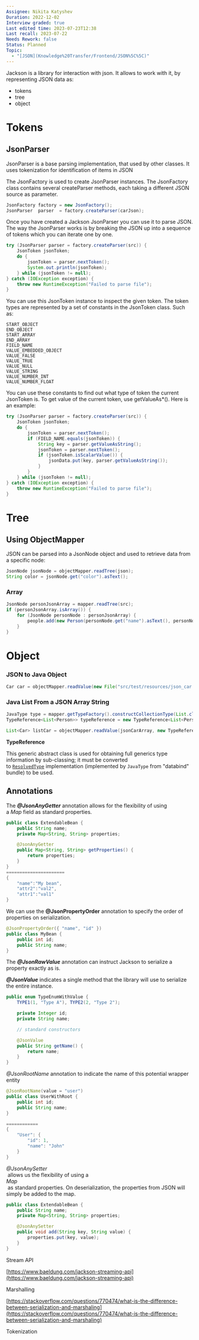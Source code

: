 ```yaml
---
Assignee: Nikita Katyshev
Duration: 2022-12-02
Interview graded: true
Last edited time: 2023-07-23T12:38
Last recall: 2023-07-22
Needs Rework: false
Status: Planned
Topic:
  - "[JSON](Knowledge%20Transfer/Frontend/JSON%5C%5C)"
---
```

Jackson is a library for interaction with json. It allows to work with it, by representing JSON data as:

- tokens
- tree
- object

# Tokens

## JsonParser

JsonParser is a base parsing implementation, that used by other classes. It uses tokenization for identification of items in JSON

The JsonFactory is used to create JsonParser instances. The JsonFactory class contains several createParser methods, each taking a different JSON source as parameter.

```Java
JsonFactory factory = new JsonFactory();
JsonParser  parser  = factory.createParser(carJson);
```

Once you have created a Jackson JsonParser you can use it to parse JSON. The way the JsonParser works is by breaking the JSON up into a sequence of tokens which you can iterate one by one.

```Java
try (JsonParser parser = factory.createParser(src)) {
    JsonToken jsonToken;
    do {
        jsonToken = parser.nextToken();
        System.out.println(jsonToken);
    } while (jsonToken != null);
} catch (IOException exception) {
    throw new RuntimeException("Failed to parse file");
}
```

You can use this JsonToken instance to inspect the given token. The token types are represented by a set of constants in the JsonToken class. Such as:

```Plain
START_OBJECT
END_OBJECT
START_ARRAY
END_ARRAY
FIELD_NAME
VALUE_EMBEDDED_OBJECT
VALUE_FALSE
VALUE_TRUE
VALUE_NULL
VALUE_STRING
VALUE_NUMBER_INT
VALUE_NUMBER_FLOAT
```

You can use these constants to find out what type of token the current JsonToken is. To get value of the current token, use getValueAs*(). Here is an example:

```Java
try (JsonParser parser = factory.createParser(src)) {
    JsonToken jsonToken;
    do {
        jsonToken = parser.nextToken();
        if (FIELD_NAME.equals(jsonToken)) {
            String key = parser.getValueAsString();
            jsonToken = parser.nextToken();
            if (jsonToken.isScalarValue()) {
                jsonData.put(key, parser.getValueAsString());
            }
        }
    } while (jsonToken != null);
} catch (IOException exception) {
    throw new RuntimeException("Failed to parse file");
}
```

# Tree

## Using ObjectMapper

JSON can be parsed into a JsonNode object and used to retrieve data from a specific node:

```Java
JsonNode jsonNode = objectMapper.readTree(json);
String color = jsonNode.get("color").asText();
```

### Array

```Java
JsonNode personJsonArray = mapper.readTree(src);
if (personJsonArray.isArray()) {
    for (JsonNode personNode : personJsonArray) {
        people.add(new Person(personNode.get("name").asText(), personNode.get("job").asText()));
    }
}
```

# Object

### **JSON to Java Object**

```Java
Car car = objectMapper.readValue(new File("src/test/resources/json_car.json"), Car.class);
```

### **Java List From a JSON Array String**

```Java
JavaType type = mapper.getTypeFactory().constructCollectionType(List.class, Person.class);
TypeReference<List<Person>> typeReference = new TypeReference<List<Person>>() {};

List<Car> listCar = objectMapper.readValue(jsonCarArray, new TypeReference<List<Car>>(){});
```

**TypeReference**

This generic abstract class is used for obtaining full generics type information by sub-classing; it must be converted to [`ResolvedType`](https://fasterxml.github.io/jackson-core/javadoc/2.2.0/com/fasterxml/jackson/core/type/ResolvedType.html) implementation (implemented by `JavaType` from "databind" bundle) to be used.

  

## Annotations

The **_@JsonAnyGetter_** annotation allows for the flexibility of using a _Map_ field as standard properties.

```Java
public class ExtendableBean {
    public String name;
    private Map<String, String> properties;

    @JsonAnyGetter
    public Map<String, String> getProperties() {
        return properties;
    }
}
======================
{
    "name":"My bean",
    "attr2":"val2",
    "attr1":"val1"
}
```

We can use the **@JsonPropertyOrder** annotation to specify the order of properties on serialization.

```Java
@JsonPropertyOrder({ "name", "id" })
public class MyBean {
    public int id;
    public String name;
}
```

The **_@JsonRawValue_** annotation can instruct Jackson to serialize a property exactly as is.

**_@JsonValue_** indicates a single method that the library will use to serialize the entire instance.

```Java
public enum TypeEnumWithValue {
    TYPE1(1, "Type A"), TYPE2(2, "Type 2");

    private Integer id;
    private String name;

    // standard constructors

    @JsonValue
    public String getName() {
        return name;
    }
}
```

_@JsonRootName_ annotation to indicate the name of this potential wrapper entity

```Java
@JsonRootName(value = "user")
public class UserWithRoot {
    public int id;
    public String name;
}

============
{
    "User": {
        "id": 1,
        "name": "John"
    }
}
```

_@JsonAnySetter_  
 allows us the flexibility of using a   
_Map_  
 as standard properties. On deserialization, the properties from JSON will simply be added to the map.  

```Java
public class ExtendableBean {
    public String name;
    private Map<String, String> properties;

    @JsonAnySetter
    public void add(String key, String value) {
        properties.put(key, value);
    }
}
```

  

Stream API

[https://www.baeldung.com/jackson-streaming-api](https://www.baeldung.com/jackson-streaming-api)

Marshalling

[https://stackoverflow.com/questions/770474/what-is-the-difference-between-serialization-and-marshaling](https://stackoverflow.com/questions/770474/what-is-the-difference-between-serialization-and-marshaling)

Tokenization